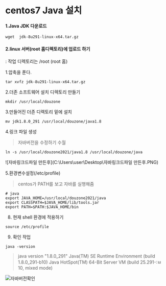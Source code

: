 # centos7 Java 설치

#### 1.Java JDK 다운로드

```
wget  jdk-8u291-linux-x64.tar.gz
```



#### 2.linux 서버(root 홈디렉토리)에 업로드 하기

: 작업 디렉토리는 /root (root 홈)

1.압축을 푼다.

```
tar xvfz jdk-8u291-linux-x64.tar.gz
```

2.더존 소프트웨어 설치 디렉토리 만들기

```
mkdir /usr/local/douzone
```

3.만들어진 더존 디렉토리 밑에 설치

```
mv jdk1.8.0_291 /usr/local/douzone/java1.8
```

4.링크 파일 생성

> 자바버전을 수정하기 수월

```
ln -s /usr/local/douzone2021/java1.8 /usr/local/douzone/java
```

![자바링크드파일 만든후](C:\Users\user\Desktop\자바링크드파일 만든후.PNG)



5.환경변수설정(/etc/profile)

> centos가 PATH를 보고 자바를 실행해줌

```
# java
export JAVA_HOME=/usr/local/douzone2021/java
export CLASSPATH=$JAVA_HOME/lib/tools.jar
export PATH=$PATH:$JAVA_HOME/bin
```

8. 현재 shell 환경에 적용하기

```
source /etc/profile
```

9. 확인 작업

```
java -version
```

> java version "1.8.0_291"
> Java(TM) SE Runtime Environment (build 1.8.0_291-b10)
> Java HotSpot(TM) 64-Bit Server VM (build 25.291-:ㅂ10, mixed mode)

![자바버전확인](C:\Users\user\Desktop\자바버전확인.PNG)
